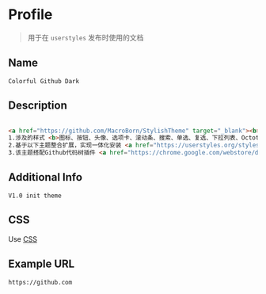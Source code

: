 # Profile
> 用于在 `userstyles` 发布时使用的文档

## Name
```
Colorful Github Dark
```

## Description
```html

<a href="https://github.com/MacroBorn/StylishTheme" target="_blank"><b>Github Repository</b></a>
1.涉及的样式 <b>图标、按钮、头像、选项卡、滚动条、搜索、单选、复选、下拉列表、Octotree插件等尽可能统一样式风格...</b>
2.基于以下主题整合扩展，实现一体化安装 <a href="https://userstyles.org/styles/172338/vip-darkhub-code-purple" target="_blank"><b>vip-darkhub-code-purple</b></a> & <a href="https://userstyles.org/styles/170999/octotree-for-github-ice-dark" target="_blank"><b>octotree-for-github-ice-dark</b></a>
3.该主题搭配Github代码树插件 <a href="https://chrome.google.com/webstore/detail/octotree/bkhaagjahfmjljalopjnoealnfndnagc?utm_source=chrome-ntp-icon" target="_blank"><b>Octotree</b></a>

```

## Additional Info
```
V1.0 init theme
```

## CSS
Use [CSS](../themes/Colorful-Github-Dark.min.css)

## Example URL
```
https://github.com
```